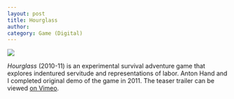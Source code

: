 ```yaml
---
layout: post
title: Hourglass
author:
category: Game (Digital)
---
```


![](../../../../assets/images/Hourglass.jpg)

*Hourglass* (2010-11) is an experimental survival adventure game that explores indentured servitude and representations of labor. Anton Hand and I completed original demo of the game in 2011. The teaser trailer can be viewed [on Vimeo](https://vimeo.com/17039604).
